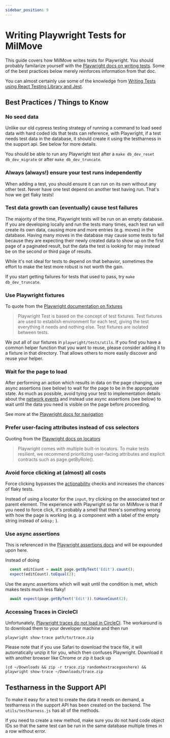 ```yaml
---
sidebar_position: 9
---
```


# Writing Playwright Tests for MilMove

This guide covers how MilMove writes tests for Playwright. You should
probably familarize yourself with the [Playwright docs on writing
tests](https://playwright.dev/docs/writing-tests). Some of the best
practices below merely reinforces information from that doc.

You can almost certainly use some of the knowledge from [Writing Tests using React Testing Library and Jest](writing-tests-using-react-testing-library-and-jest.md).

## Best Practices / Things to Know

### No seed data

Unlike our old cypress testing strategy of running a command to load
seed data with hard coded ids that tests can reference, with
Playwright, if a test needs test data in the database, it should create
it using the testharness in the support api. See below for more
details.

You should be able to run any Playwright test after a `make
db_dev_reset db_dev_migrate` or after `make db_dev_truncate`.

### Always (always!) ensure your test runs independently

When adding a test, you should ensure it can run on its own without
any other test. Never have one test depend on another test having run.
That's how we get flaky tests!

### Test data growth can (eventually) cause test failures

The majority of the time, Playwright tests will be run on an empty
database. If you are developing locally and run the tests many times,
each test run will create its own data, causing more and more entries
(e.g. moves) in the database. Having many moves in the database may
cause some tests to fail because they are expecting their newly
created data to show up on the first page of a paginated result, but
the data the test is looking for may instead be on the second or third
page of results.

While it's not ideal for tests to depend on that behavior, sometimes
the effort to make the test more robust is not worth the gain.

If you start getting failures for tests that used to pass, try `make
db_dev_truncate`.

### Use Playwright fixtures

To quote from the [Playwright documentation on
fixtures](https://playwright.dev/docs/test-fixtures)

> Playwright Test is based on the concept of test fixtures. Test
> fixtures are used to establish environment for each test, giving the
> test everything it needs and nothing else. Test fixtures are
> isolated between tests.

We put all of our fixtures in `playwright/tests/utils`. If you find
you have a common helper function that you want to reuse, please
consider adding it to a fixture in that directory. That allows others
to more easily discover and reuse your helper.

### Wait for the page to load

After performing an action which results in data on the page changing,
use async assertions (see below) to wait for the page to be in the
appropriate state. As much as possible, avoid tying your test to
implementation details about the [network
events](https://playwright.dev/docs/network#network-events) and
instead use async assertions (see below) to wait until the data you
need is visible on the page before proceeding.

See more at the [Playwright docs for navigation](https://playwright.dev/docs/navigations)

### Prefer user-facing attributes instead of css selectors 

Quoting from the [Playwright docs on
locators](https://playwright.dev/docs/locators#locating-elements)

> Playwright comes with multiple built-in locators. To make tests
> resilient, we recommend prioritizing user-facing attributes and
> explicit contracts such as page.getByRole().

### Avoid force clicking at (almost) all costs

Force clicking bypasses the
[actionability](https://playwright.dev/docs/actionability) checks and
increases the chances of flaky tests.

Instead of using a locator for the `input`, try clicking on the
associated text or parent element. The experience with Playwright so
far on MilMove is that if you need to force click, it's probably a
smell that there's something wrong with how the page is working (e.g.
a component with a label of the empty string instead of
`&nbsp;` ).

### Use async assertions

This is referenced in the [Playwright assertions
docs](https://playwright.dev/docs/writing-tests#assertions) and will
be expounded upon here.

Instead of doing
```javascript
  const editCount = await page.getByText('Edit').count();
  expect(editCount).toEqual(2);
```
Use the async assertions which will wait until the condition is met,
which makes tests much less flaky!
```javascript
  await expect(page.getByText('Edit')).toHaveCount(2);
```
### Accessing Traces in CircleCI

Unfortunately, [Playwright traces do not load in
CircleCI](https://github.com/microsoft/playwright/issues/18108). The
workaround is to download them to your developer machine and then run

```shell
playwright show-trace path/to/trace.zip
```

Please note that if you use Safari to download the trace file, it will
automatically unzip it for you, which then confuses Playwright.
Download it with another browser like Chrome or zip it back up

```shell
(cd ~/Downloads && zip -r trace.zip randomhextracegoeshere) && playwright show-trace ~/Downloads/trace.zip
```

## Testharness in the Support API

To make it easy for a test to create the data it needs on demand, a
testharness in the support API has been created on the backend. The
`utils/testharness.js` has all of the methods.

If you need to create a new method, make sure you do not hard code
object IDs so that the same test can be run in the same database
multiple times in a row without error.
